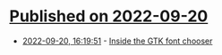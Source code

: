 # [Published on 2022-09-20](index.md)

* [2022-09-20, 16:19:51](https://lobste.rs/s/2a7axc/inside_gtk_font_chooser) - [Inside the GTK font chooser](https://blog.gtk.org/2022/09/19/inside-the-gtk-font-chooser/)
